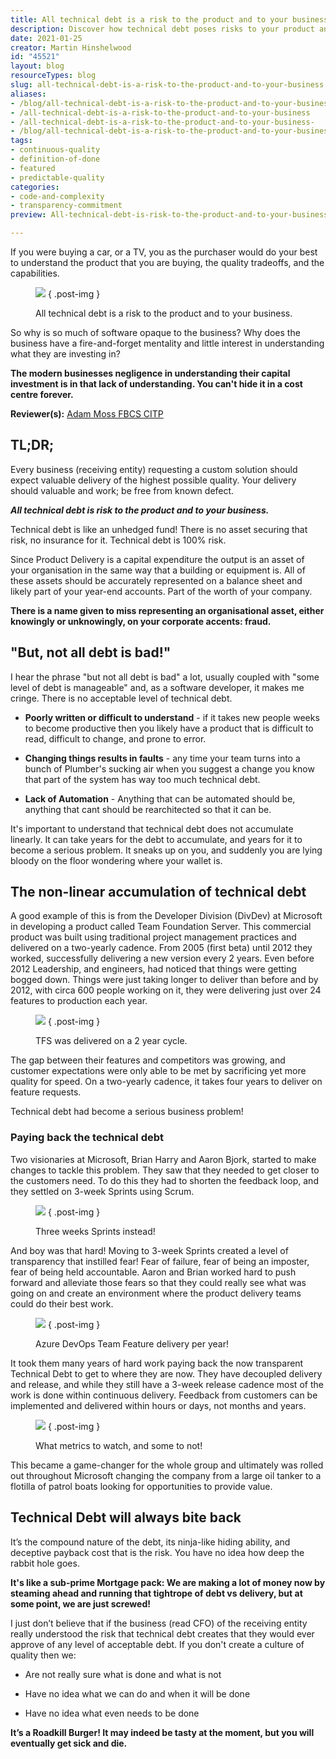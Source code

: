 ```yaml
---
title: All technical debt is a risk to the product and to your business.
description: Discover how technical debt poses risks to your product and business. Learn strategies to manage it effectively and ensure quality delivery. Read more!
date: 2021-01-25
creator: Martin Hinshelwood
id: "45521"
layout: blog
resourceTypes: blog
slug: all-technical-debt-is-a-risk-to-the-product-and-to-your-business
aliases:
- /blog/all-technical-debt-is-a-risk-to-the-product-and-to-your-business
- /all-technical-debt-is-a-risk-to-the-product-and-to-your-business
- /all-technical-debt-is-a-risk-to-the-product-and-to-your-business-
- /blog/all-technical-debt-is-a-risk-to-the-product-and-to-your-business-
tags:
- continuous-quality
- definition-of-done
- featured
- predictable-quality
categories:
- code-and-complexity
- transparency-commitment
preview: All-technical-debt-is-risk-to-the-product-and-to-your-business-2-2.jpg

---
```

If you were buying a car, or a TV, you as the purchaser would do your best to understand the product that you are buying, the quality tradeoffs, and the capabilities.

<figure>

![](images/All-technical-debt-is-risk-to-the-product-and-to-your-business-1152x720-1-1.jpg)
{ .post-img }

<figcaption>

All technical debt is a risk to the product and to your business.

</figcaption>

</figure>

So why is so much of software opaque to the business? Why does the business have a fire-and-forget mentality and little interest in understanding what they are investing in?

**The modern businesses negligence in understanding their capital investment is in that lack of understanding. You can't hide it in a cost centre forever.**

**Reviewer(s):** [Adam Moss FBCS CITP](https://www.linkedin.com/in/adam-moss/)

## TL;DR;

Every business (receiving entity) requesting a custom solution should expect valuable delivery of the highest possible quality. Your delivery should valuable and work; be free from known defect.

_**All technical debt is risk to the product and to your business.**_

Technical debt is like an unhedged fund! There is no asset securing that risk, no insurance for it. Technical debt is 100% risk.

Since Product Delivery is a capital expenditure the output is an asset of your organisation in the same way that a building or equipment is. All of these assets should be accurately represented on a balance sheet and likely part of your year-end accounts. Part of the worth of your company.

**There is a name given to miss representing an organisational asset, either knowingly or unknowingly, on your corporate accents: fraud.**

## "But, not all debt is bad!"

I hear the phrase "but not all debt is bad" a lot, usually coupled with "some level of debt is manageable" and, as a software developer, it makes me cringe. There is no acceptable level of technical debt.

- **Poorly written or difficult to understand** - if it takes new people weeks to become productive then you likely have a product that is difficult to read, difficult to change, and prone to error.

- **Changing things results in faults** - any time your team turns into a bunch of Plumber's sucking air when you suggest a change you know that part of the system has way too much technical debt.

- **Lack of Automation** - Anything that can be automated should be, anything that cant should be rearchitected so that it can be.

It's important to understand that technical debt does not accumulate linearly. It can take years for the debt to accumulate, and years for it to become a serious problem. It sneaks up on you, and suddenly you are lying bloody on the floor wondering where your wallet is.

## The non-linear accumulation of technical debt

A good example of this is from the Developer Division (DivDev) at Microsoft in developing a product called Team Foundation Server. This commercial product was built using traditional project management practices and delivered on a two-yearly cadence. From 2005 (first beta) until 2012 they worked, successfully delivering a new version every 2 years. Even before 2012 Leadership, and engineers, had noticed that things were getting bogged down. Things were just taking longer to deliver than before and by 2012, with circa 600 people working on it, they were delivering just over 24 features to production each year.

<figure>

![](images/image-2-4-4.png)
{ .post-img }

<figcaption>

TFS was delivered on a 2 year cycle.

</figcaption>

</figure>

The gap between their features and competitors was growing, and customer expectations were only able to be met by sacrificing yet more quality for speed. On a two-yearly cadence, it takes four years to deliver on feature requests.

Technical debt had become a serious business problem!

### Paying back the technical debt

Two visionaries at Microsoft, Brian Harry and Aaron Bjork, started to make changes to tackle this problem. They saw that they needed to get closer to the customers need. To do this they had to shorten the feedback loop, and they settled on 3-week Sprints using Scrum.

<figure>

![](images/image-3-5-5.png)
{ .post-img }

<figcaption>

Three weeks Sprints instead!

</figcaption>

</figure>

And boy was that hard! Moving to 3-week Sprints created a level of transparency that instilled fear! Fear of failure, fear of being an imposter, fear of being held accountable. Aaron and Brian worked hard to push forward and alleviate those fears so that they could really see what was going on and create an environment where the product delivery teams could do their best work.

<figure>

![](images/image-6-6.png)
{ .post-img }

<figcaption>

Azure DevOps Team Feature delivery per year!

</figcaption>

</figure>

It took them many years of hard work paying back the now transparent Technical Debt to get to where they are now. They have decoupled delivery and release, and while they still have a 3-week release cadence most of the work is done within continuous delivery. Feedback from customers can be implemented and delivered within hours or days, not months and years.

<figure>

![](images/image-1-3-3.png)
{ .post-img }

<figcaption>

What metrics to watch, and some to not!

</figcaption>

</figure>

This became a game-changer for the whole group and ultimately was rolled out throughout Microsoft changing the company from a large oil tanker to a flotilla of patrol boats looking for opportunities to provide value.

## Technical Debt will always bite back

It’s the compound nature of the debt, its ninja-like hiding ability, and deceptive payback cost that is the risk. You have no idea how deep the rabbit hole goes.

**It's like a sub-prime Mortgage pack: We are making a lot of money now by steaming ahead and running that tightrope of debt vs delivery, but at some point, we are just screwed!**

I just don’t believe that if the business (read CFO) of the receiving entity really understood the risk that technical debt creates that they would ever approve of any level of acceptable debt. If you don't create a culture of quality then we:

- Are not really sure what is done and what is not

- Have no idea what we can do and when it will be done

- Have no idea what even needs to be done

**It’s a Roadkill Burger! It may indeed be tasty at the moment, but you will eventually get sick and die.**
